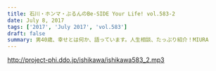 ```yaml
---
title: 石川・ホンマ・ぶるんのBe-SIDE Your Life! vol.583-2
date: July 8, 2017
tags: ['2017', 'July 2017', 'vol.583']
draft: false
summary: 男40歳、幸せとは何か、語っています。人生相談、たっぷり紹介！MIURA
---
```


http://project-phi.ddo.jp/ishikawa/ishikawa583_2.mp3